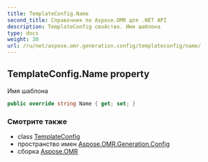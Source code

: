 ```yaml
---
title: TemplateConfig.Name
second_title: Справочник по Aspose.OMR для .NET API
description: TemplateConfig свойство. Имя шаблона
type: docs
weight: 30
url: /ru/net/aspose.omr.generation.config/templateconfig/name/
---
```

## TemplateConfig.Name property

Имя шаблона

```csharp
public override string Name { get; set; }
```

### Смотрите также

* class [TemplateConfig](../)
* пространство имен [Aspose.OMR.Generation.Config](../../templateconfig/)
* сборка [Aspose.OMR](../../../)


